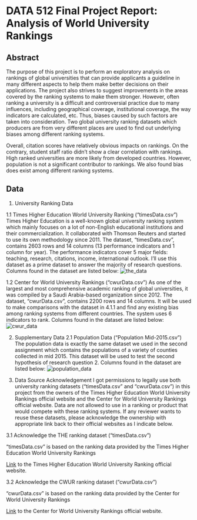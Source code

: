 # DATA 512 Final Project Report: Analysis of World University Rankings
## Abstract
The purpose of this project is to perform an exploratory analysis on rankings of global universities that can provide applicants a guideline in many different aspects to help them make better decisions on their applications. The project also strives to suggest improvements in the areas covered by the ranking systems to make them stronger. However, often ranking a university is a difficult and controversial practice due to many influences, including geographical coverage, institutional coverage, the way indicators are calculated, etc. Thus, biases caused by such factors are taken into consideration. Two global university ranking datasets which producers are from very different places are used to find out underlying biases among different ranking systems. 

Overall, citation scores have relatively obvious impacts on rankings. On the contrary, student staff ratio didn’t show a clear correlation with rankings. High ranked universities are more likely from developed countries. However, population is not a significant contributor to rankings. We also found bias does exist among different ranking systems.

## Data
1. University Ranking Data

1.1 Times Higher Education World University Ranking (“timesData.csv”)
Times Higher Education is a well-known global university ranking system which mainly focuses on a lot of non-English educational institutions and their commercialization. It collaborated with Thomson Reuters and started to use its own methodology since 2011. The dataset, “timesData.csv”, contains 2603 rows and 14 columns (13 performance indicators and 1 column for year). The performance indicators cover 5 major fields: teaching, research, citations, income, international outlook. I’ll use this dataset as a prime dataset to answer the majority of research questions. Columns found in the dataset are listed below:
![the_data](https://user-images.githubusercontent.com/26759376/34130268-0dc77d0c-e3fc-11e7-9260-d0622cbe69ad.png)

1.2 Center for World University Rankings (“cwurData.csv”)
As one of the largest and most comprehensive academic ranking of global universities, it was compiled by a Saudi Arabia-based organization since 2012. The dataset, “cwurData.csv”, contains 2200 rows and 14 columns. It will be used to make comparisons with the dataset in 4.1.1 and find any existing bias among ranking systems from different countries. The system uses 6 indicators to rank. Columns found in the dataset are listed below:
![cwur_data](https://user-images.githubusercontent.com/26759376/34130289-1d977174-e3fc-11e7-9659-13f3f0ddec28.png)

2. Supplementary Data
2.1 Population Data (“Population Mid-2015.csv”)
The population data is exactly the same dataset we used in the second assignment which contains the populations of a variety of counties collected in mid 2015. This dataset will be used to test the second hypothesis of research question 2. Columns found in the dataset are listed below:
![population_data](https://user-images.githubusercontent.com/26759376/34130353-5682f206-e3fc-11e7-835a-d103b37edcd0.png)

3. Data Source Acknowledgement
I got permissions to legally use both university ranking datasets (“timesData.csv” and “cwurData.csv”) in this project from the owners of the Times Higher Education World University Rankings official website and the Center for World University Rankings official website. Data are not allowed to use in a ranking or product that would compete with these ranking systems. If any reviewer wants to reuse these datasets, please acknowledge the ownership with appropriate link back to their official websites as I indicate below.

3.1 Acknowledge the THE ranking dataset (“timesData.csv”)

“timesData.csv” is based on the ranking data provided by the Times Higher Education World University Rankings 

[Link](https://www.timeshighereducation.com/world-university-rankings) to the Times Higher Education World University Ranking official website.

3.2 Acknowledge the CWUR ranking dataset (“cwurData.csv”)

“cwurData.csv” is based on the ranking data provided by the Center for World University Rankings 

[Link](http://cwur.org/) to the Center for World University Rankings official website.

